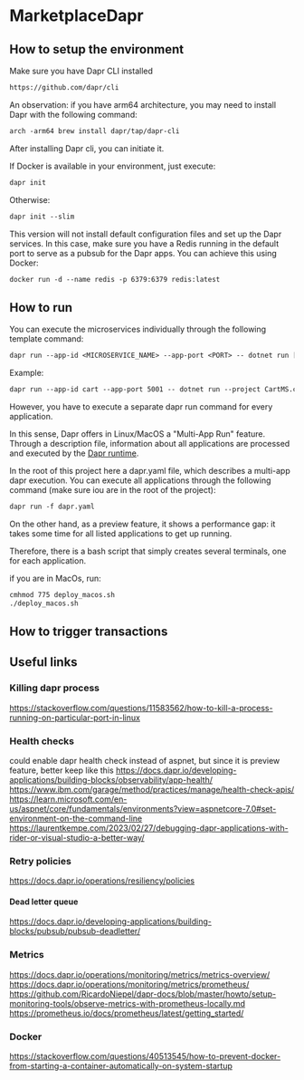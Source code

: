 # MarketplaceDapr



## How to setup the environment

Make sure you have Dapr CLI installed
```diff
https://github.com/dapr/cli
```

An observation: if you have arm64 architecture, you may need to install Dapr with the following command:

```diff
arch -arm64 brew install dapr/tap/dapr-cli
```

After installing Dapr cli, you can initiate it.

If Docker is available in your environment, just execute:
```diff
dapr init
```

Otherwise:
```diff
dapr init --slim
```

This version will not install default configuration files and set up the Dapr services.
In this case, make sure you have a Redis running in the default port to serve as a pubsub for the Dapr apps.
You can achieve this using Docker:
```diff
docker run -d --name redis -p 6379:6379 redis:latest
```

## How to run

You can execute the microservices individually through the following template command:

```diff
dapr run --app-id <MICROSERVICE_NAME> --app-port <PORT> -- dotnet run [--project <CSPROJ_FILEPATH>]
```

Example:

```diff
dapr run --app-id cart --app-port 5001 -- dotnet run --project CartMS.csproj
```

However, you have to execute a separate dapr run command for every application.

In this sense, Dapr offers in Linux/MacOS a "Multi-App Run" feature. Through a description file, information about all applications are processed and executed by the [Dapr runtime](https://docs.dapr.io/developing-applications/local-development/multi-app-dapr-run/multi-app-overview/).

In the root of this project here a dapr.yaml file, which describes a multi-app dapr execution. You can execute all applications through the following command (make sure iou are in the root of the project):

```diff
dapr run -f dapr.yaml
```

On the other hand, as a preview feature, it shows a performance gap: it takes some time for all listed applications to get up running.

Therefore, there is a bash script that simply creates several terminals, one for each application.

if you are in MacOs, run:

```diff
cmhmod 775 deploy_macos.sh
./deploy_macos.sh
```

## How to trigger transactions


## Useful links

### Killing dapr process
https://stackoverflow.com/questions/11583562/how-to-kill-a-process-running-on-particular-port-in-linux

### Health checks
could enable dapr health check instead of aspnet, but since it is preview feature, better keep like this
https://docs.dapr.io/developing-applications/building-blocks/observability/app-health/
https://www.ibm.com/garage/method/practices/manage/health-check-apis/
https://learn.microsoft.com/en-us/aspnet/core/fundamentals/environments?view=aspnetcore-7.0#set-environment-on-the-command-line
https://laurentkempe.com/2023/02/27/debugging-dapr-applications-with-rider-or-visual-studio-a-better-way/

### Retry policies
https://docs.dapr.io/operations/resiliency/policies

#### Dead letter queue
https://docs.dapr.io/developing-applications/building-blocks/pubsub/pubsub-deadletter/

### Metrics
https://docs.dapr.io/operations/monitoring/metrics/metrics-overview/
https://docs.dapr.io/operations/monitoring/metrics/prometheus/
https://github.com/RicardoNiepel/dapr-docs/blob/master/howto/setup-monitoring-tools/observe-metrics-with-prometheus-locally.md
https://prometheus.io/docs/prometheus/latest/getting_started/

### Docker
https://stackoverflow.com/questions/40513545/how-to-prevent-docker-from-starting-a-container-automatically-on-system-startup